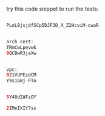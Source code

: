 try this code snippet to run the tests:

```java

PLoL8jsjdfSCp5DJF3D_X_Z2HcviM-cwaR


arch cert:
TRmCwLpevwk
0QCBwR3jaXw


vpc:
0Z1VUPEzdCM
Y9s1Gmj-FTo


5Y48dZAFzOY

2IMeIXIY7ss


```

